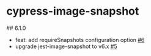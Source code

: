 # cypress-image-snapshot

## 6.1.0

- feat: add requireSnapshots configuration option [#6](https://github.com/simonsmith/cypress-image-snapshot/pull/6)
- upgrade jest-image-snapshot to v6.x [#5](https://github.com/simonsmith/cypress-image-snapshot/pull/5)
